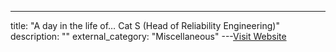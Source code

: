 ---
title: "A day in the life of… Cat S (Head of Reliability Engineering)"
description: ""
external_category: "Miscellaneous"
---[Visit Website](https://medium.com/asos-techblog/a-day-in-the-life-of-cat-smith-head-of-reliability-engineering-629e10a26590)

